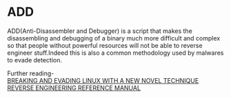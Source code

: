 # ADD
ADD(Anti-Disassembler and Debugger) is a script that makes the disassembling and debugging of a binary much more difficult and complex so that people without powerful resources will not be able to reverse engineer stuff.Indeed this is also a common methodology used by malwares to evade detection.  
      
Further reading-  
[BREAKING AND EVADING LINUX WITH A NEW NOVEL TECHNIQUE](https://www.sentinelone.com/blog/breaking-and-evading/)  
[REVERSE ENGINEERING REFERENCE MANUAL](https://github.com/yellowbyte/reverse-engineering-reference-manual/blob/master/contents/anti-analysis/Anti-Disassembly.md)  
